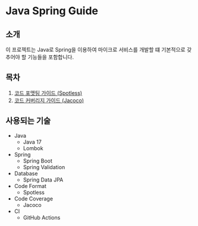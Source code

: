 # Java Spring Guide
## 소개
이 프로젝트는 Java로 Spring을 이용하여 마이크로 서비스를 개발할 떄 기본적으로 갖추어야 할 기능들을 포함합니다.
## 목차
1. [코드 포맷팅 가이드 (Spotless)](https://github.com/bum12ark/java-spring-guide/blob/cf9409870cec9d8b2b03921d6a8aa99c74d74fad/docs/markdown/spotless.md)
2. [코드 커버리지 가이드 (Jacoco)](https://github.com/bum12ark/java-spring-guide/blob/d9577eed1e553c875a3103d7033c1f3b9c35bb44/docs/markdown/code-coverage-jacoco.md)
## 사용되는 기술
- Java
  - Java 17
  - Lombok
- Spring
  - Spring Boot
  - Spring Validation
- Database
  - Spring Data JPA
- Code Format
  - Spotless
- Code Coverage
  - Jacoco
- CI
  - GitHub Actions